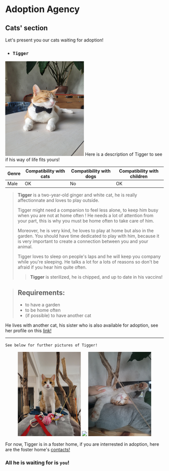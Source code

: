 # Adoption Agency
## Cats' section  
Let's present you our cats waiting for adoption!
- ### `Tigger` 
<img src="./tigrou.jpg" alt="Tigrou" width="250" height="300">  
Here is a description of Tigger to see if his way of life fits yours!

| Genre | Compatibility with cats | Compatibility with dogs | Compatibility with children |
|-------|--------------------|---------------------|----------------------|
| Male  | OK               | No                 | OK                 |

>**Tigger**  is a two-year-old ginger and white cat, he is really affectionnate and loves to play outside.
>
>Tigger might need a companion to feel less alone, to keep him busy when you are not at home often !  He needs a lot of attention from your part, this is why you must be home often to take care of him. 
>
>Moreover, he is very kind, he loves to play at home but also in the garden. You should have time dedicated to play with him, because it is very important to create a connection between you and your animal.  
>
>Tigger loves to sleep on people's laps and he will keep you company while you're sleeping. He talks a lot for a lots of reasons so don't be afraid if you hear him quite often. 
>
>
>> **Tigger** is sterilized, he is chipped, and up to date in his vaccins!

>## Requirements:
> - to have a garden
> - to be home often
> - (if possible) to have another cat

He lives with another cat, his sister who is also available for adoption, see her profile on this [link!](index_2.md)

>>

* * *  
~~~
See below for further pictures of Tigger!
~~~
<p align="center">
  <img src="20231224_201340.jpg" width="200" />
  <img src="20240413_163530.jpg" width="200" />
   <img src="20240615_214826.jpg" width="200" />
</p>

For now, Tigger is in a foster home, if you are interrested in adoption, here are the foster home's [contacts!](phone_number_index.md)
 

### All he is waiting for is `you`!





  






